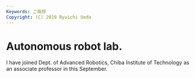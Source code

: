```yaml
---
Keywords: ご挨拶
Copyright: (C) 2019 Ryuichi Ueda
---
```


# Autonomous robot lab.

I have joined Dept. of Advanced Robotics, Chiba Institute of Technology as an associate professor in this September.
